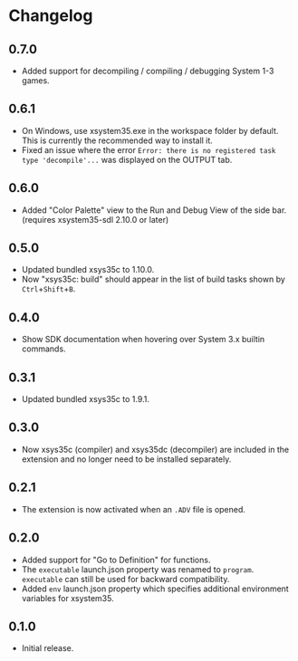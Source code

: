 # Changelog

## 0.7.0
- Added support for decompiling / compiling / debugging System 1-3 games.

## 0.6.1
- On Windows, use xsystem35.exe in the workspace folder by default. This is
  currently the recommended way to install it.
- Fixed an issue where the error `Error: there is no registered task type
  'decompile'...` was displayed on the OUTPUT tab.

## 0.6.0
- Added "Color Palette" view to the Run and Debug View of the side bar.
  (requires xsystem35-sdl 2.10.0 or later)

## 0.5.0
- Updated bundled xsys35c to 1.10.0.
- Now "xsys35c: build" should appear in the list of build tasks shown by
  `Ctrl`+`Shift`+`B`.

## 0.4.0
- Show SDK documentation when hovering over System 3.x builtin commands.

## 0.3.1
- Updated bundled xsys35c to 1.9.1.

## 0.3.0
- Now xsys35c (compiler) and xsys35dc (decompiler) are included in the
  extension and no longer need to be installed separately.

## 0.2.1
- The extension is now activated when an `.ADV` file is opened.

## 0.2.0
- Added support for "Go to Definition" for functions.
- The `executable` launch.json property was renamed to `program`. `executable`
  can still be used for backward compatibility.
- Added `env` launch.json property which specifies additional environment
  variables for xsystem35.

## 0.1.0
- Initial release.
